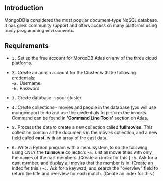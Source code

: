 
## Introduction
MongoDB is considered the most popular document-type NoSQL database. It has great community support and offers access on many platforms using many programming environments.

## Requirements

- `1.` Set up the free account for MongoDB Atlas on any of the three cloud platforms.

- `2.` Create an admin account for the Cluster with the following credentials: </br>
        -`a.` Username </br>
        -`b.` Password
        
- `3.` Create database in your cluster

- `4.` Create collections - movies and people in the database (you will use mongoimport to do and use the credentials to perform the imports. Command can be found in __'Command Line Tools'__ section on Atlas.

- `5.` Process the data to create a new collection called __fullmovies__. This collection contain all the documents in the movies collection, and a new field called __cast__, with an array of the cast data.

- `6.` Write a Python program with a menu system, to do the following, using ONLY the __fullmovie__ collection:
      -`a.` List all movie titles with only the names of the cast members. (Create an index for this.)
      -`b.` Ask for a cast member, and display all movies that the member is in. (Create an index for this.)
      -`c.` Ask for a keyword, and search the "overview" field to return the title and overview for each match. (Create an index for this.)
